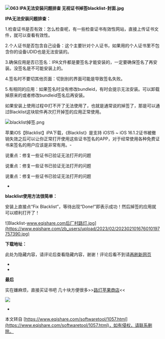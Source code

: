 **![063 IPA无法安装问题排查 无视证书掉签blacklist-封面.jpg](https://www.eqishare.com/zb_users/upload/2023/03/202303221679468810456520.jpg)**

**IPA无法安装问题排查：**

1.检查证书是否有效：怎么检查呢，有一些检查证书有效性网站，直接上传证书文件，就可以查看有效性。

2.个人证书是否包含自己设备：这个主要针对个人证书，如果用的个人证书里不包含你的设备UDID也是无法安装的。

3.确保应用是否已签名：IPA文件都是要签名才能安装的，一定要确保签名了再安装。没签名是不可能安装上的。

4.签名时不要切其他页面：切到别的界面可能是导致签名失败。

5.有相同的应用：如果签名时没有修改bundleid，有时会提示无法安装。可以卸载掉原来的或者修改bundleid签名后再安装。

如果安装上使用过程中打不开了无法使用了，也就是通常说的掉签了，那是可以通过Blacklist这块软件再次打开掉签的应用正常使用。

![blacklist掉签.png](https://www.eqishare.com/zb_users/upload/2023/02/202302181676723920864723.png)

苹果iOS【Blacklist】iPA下载，《Blacklist》是支持 iOS15 ~ iOS 16.1.2证书被撤销失效之后可以让你正常打开使用这些证书签名的APP，对于经常使用各种免费证书来签名的用户应该是非常有用。-

说重点：修复一些证书已验证无法打开的问题

说重点：修复一些证书已验证无法打开的问题

说重点：修复一些证书已验证无法打开的问题

-

**blacklist使用方法很简单：**

安装上直接点“Fix Blacklist”，等待出现“Done!”即表示成功！然后掉签的应用就可以顺利打开了！

![Blacklist-www.eqishare.com后厂村路灯.jpg](https://www.eqishare.com/zb_users/upload/2023/02/202302101676010197757390.jpg)

**下载地址：**

此处为隐藏内容，请评论后查看隐藏内容，谢谢！评论后看不到请[再刷新网页](javascript:location.reload();)

-

-

**最后**

实在嫌麻烦，直接买证书吧 几十块方便很多>>[路灯苹果商店](https://p12zs.cn/)<<

![](https://www.eqishare.com/zb_users/upload/2022/07/ludengshop1.png)

-

本文转自 [https://www.eqishare.com/softwaretool/1057.html](https://www.eqishare.com/softwaretool/1057.html)，如有侵权，请联系删除。